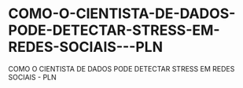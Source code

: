 # COMO-O-CIENTISTA-DE-DADOS-PODE-DETECTAR-STRESS-EM-REDES-SOCIAIS---PLN
COMO O CIENTISTA DE DADOS PODE DETECTAR STRESS EM REDES SOCIAIS - PLN
